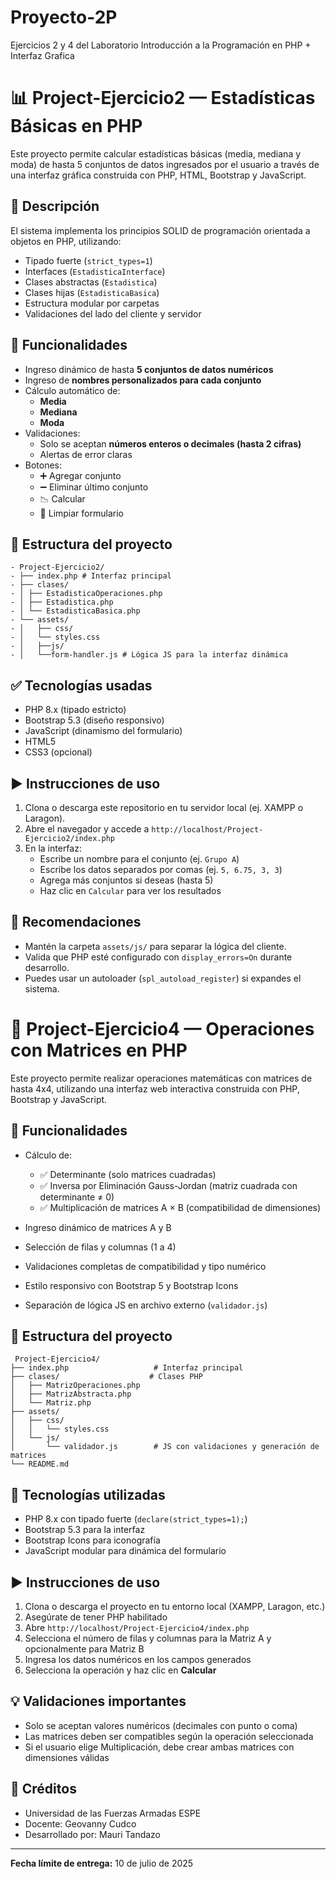 # Proyecto-2P
Ejercicios 2 y 4 del Laboratorio Introducción a la Programación en PHP + Interfaz Grafica 

# 📊 Project-Ejercicio2 — Estadísticas Básicas en PHP

Este proyecto permite calcular estadísticas básicas (media, mediana y moda) de hasta 5 conjuntos de datos ingresados por el usuario a través de una interfaz gráfica construida con PHP, HTML, Bootstrap y JavaScript.

## 🧾 Descripción

El sistema implementa los principios SOLID de programación orientada a objetos en PHP, utilizando:

- Tipado fuerte (`strict_types=1`)
- Interfaces (`EstadisticaInterface`)
- Clases abstractas (`Estadistica`)
- Clases hijas (`EstadisticaBasica`)
- Estructura modular por carpetas
- Validaciones del lado del cliente y servidor

## 🎯 Funcionalidades

- Ingreso dinámico de hasta **5 conjuntos de datos numéricos**
- Ingreso de **nombres personalizados para cada conjunto**
- Cálculo automático de:
  - **Media**
  - **Mediana**
  - **Moda**
- Validaciones:
  - Solo se aceptan **números enteros o decimales (hasta 2 cifras)**
  - Alertas de error claras
- Botones:
  - ➕ Agregar conjunto
  - ➖ Eliminar último conjunto
  - 📉 Calcular
  - 🔁 Limpiar formulario

## 🧱 Estructura del proyecto
```
- Project-Ejercicio2/
- ├── index.php # Interfaz principal
- ├── clases/
- │ ├── EstadisticaOperaciones.php
- │ ├── Estadistica.php
- │ └── EstadisticaBasica.php
- └── assets/
- │   ├── css/
- │   └── styles.css  
- │   ├──js/
- │   └──form-handler.js # Lógica JS para la interfaz dinámica
```
## ✅ Tecnologías usadas

- PHP 8.x (tipado estricto)
- Bootstrap 5.3 (diseño responsivo)
- JavaScript (dinamismo del formulario)
- HTML5
- CSS3 (opcional)

## ▶️ Instrucciones de uso

1. Clona o descarga este repositorio en tu servidor local (ej. XAMPP o Laragon).
2. Abre el navegador y accede a `http://localhost/Project-Ejercicio2/index.php`
3. En la interfaz:
   - Escribe un nombre para el conjunto (ej. `Grupo A`)
   - Escribe los datos separados por comas (ej. `5, 6.75, 3, 3`)
   - Agrega más conjuntos si deseas (hasta 5)
   - Haz clic en `Calcular` para ver los resultados

## 📂 Recomendaciones

- Mantén la carpeta `assets/js/` para separar la lógica del cliente.
- Valida que PHP esté configurado con `display_errors=On` durante desarrollo.
- Puedes usar un autoloader (`spl_autoload_register`) si expandes el sistema.

# 📐 Project-Ejercicio4 — Operaciones con Matrices en PHP

Este proyecto permite realizar operaciones matemáticas con matrices de hasta 4x4, utilizando una interfaz web interactiva construida con PHP, Bootstrap y JavaScript. 

## 🎯 Funcionalidades

- Cálculo de:
  - ✅ Determinante (solo matrices cuadradas)
  - ✅ Inversa por Eliminación Gauss-Jordan (matriz cuadrada con determinante ≠ 0)
  - ✅ Multiplicación de matrices A × B (compatibilidad de dimensiones)

- Ingreso dinámico de matrices A y B
- Selección de filas y columnas (1 a 4)
- Validaciones completas de compatibilidad y tipo numérico
- Estilo responsivo con Bootstrap 5 y Bootstrap Icons
- Separación de lógica JS en archivo externo (`validador.js`)

## 🧱 Estructura del proyecto

```
 Project-Ejercicio4/
├── index.php                   # Interfaz principal
├── clases/                    # Clases PHP
│   ├── MatrizOperaciones.php
│   ├── MatrizAbstracta.php
│   └── Matriz.php
├── assets/
│   ├── css/
│   │   └── styles.css         
│   └── js/
│       └── validador.js        # JS con validaciones y generación de matrices
└── README.md
```

## 🧠 Tecnologías utilizadas

- PHP 8.x con tipado fuerte (`declare(strict_types=1);`)
- Bootstrap 5.3 para la interfaz
- Bootstrap Icons para iconografía
- JavaScript modular para dinámica del formulario

## ▶️ Instrucciones de uso

1. Clona o descarga el proyecto en tu entorno local (XAMPP, Laragon, etc.)
2. Asegúrate de tener PHP habilitado
3. Abre `http://localhost/Project-Ejercicio4/index.php`
4. Selecciona el número de filas y columnas para la Matriz A y opcionalmente para Matriz B
5. Ingresa los datos numéricos en los campos generados
6. Selecciona la operación y haz clic en **Calcular**

## 💡 Validaciones importantes

- Solo se aceptan valores numéricos (decimales con punto o coma)
- Las matrices deben ser compatibles según la operación seleccionada
- Si el usuario elige Multiplicación, debe crear ambas matrices con dimensiones válidas



## 🧠 Créditos

- Universidad de las Fuerzas Armadas ESPE  
- Docente: Geovanny Cudco  
- Desarrollado por: Mauri Tandazo

---

**Fecha límite de entrega:** 10 de julio de 2025


